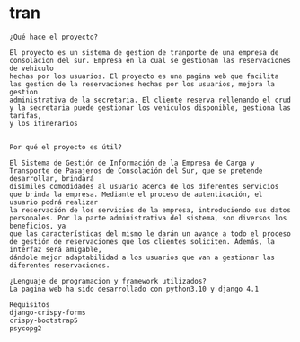 # tran

    ¿Qué hace el proyecto?
    
    El proyecto es un sistema de gestion de tranporte de una empresa de consolacion del sur. Empresa en la cual se gestionan las reservaciones de vehiculo 
    hechas por los usuarios. El proyecto es una pagina web que facilita las gestion de la reservaciones hechas por los usuarios, mejora la gestion 
    administrativa de la secretaria. El cliente reserva rellenando el crud y la secretaria puede gestionar los vehiculos disponible, gestiona las tarifas, 
    y los itinerarios
    
    
    Por qué el proyecto es útil?
    
    El Sistema de Gestión de Información de la Empresa de Carga y Transporte de Pasajeros de Consolación del Sur, que se pretende desarrollar, brindará 
    disímiles comodidades al usuario acerca de los diferentes servicios que brinda la empresa. Mediante el proceso de autenticación, el usuario podrá realizar
    la reservación de los servicios de la empresa, introduciendo sus datos personales. Por la parte administrativa del sistema, son diversos los beneficios, ya 
    que las características del mismo le darán un avance a todo el proceso de gestión de reservaciones que los clientes soliciten. Además, la interfaz será amigable,
    dándole mejor adaptabilidad a los usuarios que van a gestionar las diferentes reservaciones.
    
    ¿Lenguaje de programacion y framework utilizados?
    La pagina web ha sido desarrollado con python3.10 y django 4.1
    
    Requisitos
    django-crispy-forms
    crispy-bootstrap5
    psycopg2
    
    
    
    
    
    

